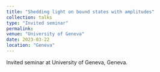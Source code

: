 ```yaml
---
title: "Shedding light on bound states with amplitudes"
collection: talks
type: "Invited seminar"
permalink:
venue: "University of Geneva"
date: 2023-03-22
location: "Geneva"
---
```


Invited seminar at University of Geneva, Geneva.
